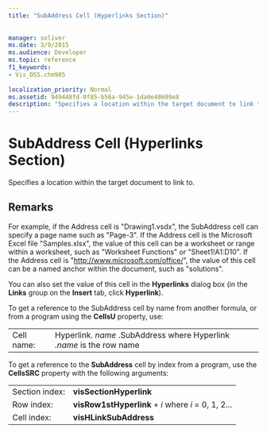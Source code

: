 ```yaml
---
title: "SubAddress Cell (Hyperlinks Section)"
 
 
manager: soliver
ms.date: 3/9/2015
ms.audience: Developer
ms.topic: reference
f1_keywords:
- Vis_DSS.chm985
 
localization_priority: Normal
ms.assetid: 949448fd-0f85-b56a-945e-1da0e48609e8
description: "Specifies a location within the target document to link to."
---
```


# SubAddress Cell (Hyperlinks Section)

Specifies a location within the target document to link to.
  
## Remarks

For example, if the Address cell is "Drawing1.vsdx", the SubAddress cell can specify a page name such as "Page-3". If the Address cell is the Microsoft Excel file "Samples.xlsx", the value of this cell can be a worksheet or range within a worksheet, such as "Worksheet Functions" or "Sheet1!A1:D10". If the Address cell is "http://www.microsoft.com/office/", the value of this cell can be a named anchor within the document, such as "solutions".
  
You can also set the value of this cell in the **Hyperlinks** dialog box (in the **Links** group on the **Insert** tab, click **Hyperlink**).
  
To get a reference to the SubAddress cell by name from another formula, or from a program using the **CellsU** property, use: 
  
|||
|:-----|:-----|
| Cell name:  <br/> | Hyperlink.  *name*  .SubAddress where Hyperlink  *.name*  is the row name  <br/> |
   
To get a reference to the **SubAddress** cell by index from a program, use the **CellsSRC** property with the following arguments: 
  
|||
|:-----|:-----|
| Section index:  <br/> |**visSectionHyperlink** <br/> |
| Row index:  <br/> |**visRow1stHyperlink** +  *i*  where  *i*  = 0, 1, 2...  <br/> |
| Cell index:  <br/> |**visHLinkSubAddress** <br/> |
   

